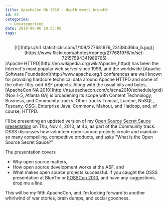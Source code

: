 ```yaml
---
title: ApacheCon NA 2010 - depth meets breadth
id: 83
categories:
  - Uncategorized
date: 2010-09-06 10:55:00
tags:
---
```


<div class="separator" style="clear:both;text-align:center;">[![](https://c1.staticflickr.com/1/109/277681976_23138b36ba_b.jpg)](https://www.flickr.com/photos/rooneg/277681976/in/set-72157594341989765)</div>
[Apache HTTPD](http://en.wikipedia.org/wiki/Apache_httpd) has been the Internet's most popular web server since 1996, and the worldwide [Apache Software Foundation](http://www.apache.org/) conferences are well known for providing hardcore technical data around Apache HTTPD and some of the other fifty-odd ASF projects. Along with the usual bits and bytes, [ApacheCon NA 2010](http://na.apachecon.com/c/acna2010/schedule/grid) (Nov 1-5, Atlanta GA) is broadening its scope with Content Technology, Business, and Community tracks. Other tracks Tomcat, Lucene, NoSQL, Tuscany, OSGi, Enterprise Java, Commons, Mahout, and Hadoop, and, of course, HTTPD.

I'll be presenting an updated version of my [Open Source Secret Sauce presentation](http://www.slideshare.net/ted.husted) on Thu, Nov 4, 2010, at 4p, as part of the Community track. OSSS discusses how volunteer open-source projects create and maintain so many compelling, competitive products, and asks "What is the Open Source Secret Sauce?"

The presentation covers

*   Why open source matters,
*   How open source development works at the ASF, and
*   What makes open source projects successful.
If you caught the OSSS presentation at BlueTie or [FOSSCon 2010](http://fosscon.org/), and have any suggestions, drop me a line.

This will be my fifth ApacheCon, and I'm looking forward to another whirlwind of war stories, brain dumps, and social goodness.